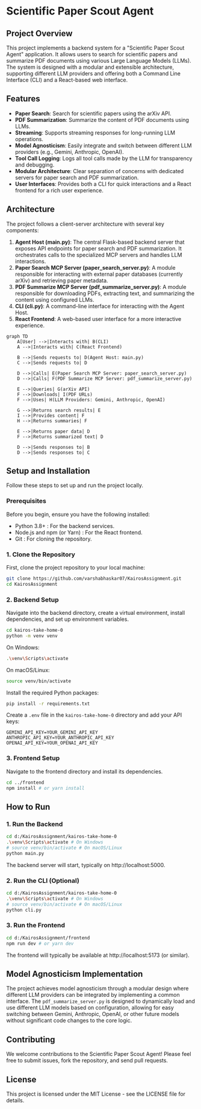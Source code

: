 
# Scientific Paper Scout Agent

## Project Overview

This project implements a backend system for a "Scientific Paper Scout Agent" application. It allows users to search for scientific papers and summarize PDF documents using various Large Language Models (LLMs). The system is designed with a modular and extensible architecture, supporting different LLM providers and offering both a Command Line Interface (CLI) and a React-based web interface.

## Features

-   **Paper Search**: Search for scientific papers using the arXiv API.
-   **PDF Summarization**: Summarize the content of PDF documents using LLMs.
-   **Streaming**: Supports streaming responses for long-running LLM operations.
-   **Model Agnosticism**: Easily integrate and switch between different LLM providers (e.g., Gemini, Anthropic, OpenAI).
-   **Tool Call Logging**: Logs all tool calls made by the LLM for transparency and debugging.
-   **Modular Architecture**: Clear separation of concerns with dedicated servers for paper search and PDF summarization.
-   **User Interfaces**: Provides both a CLI for quick interactions and a React frontend for a rich user experience.

## Architecture

The project follows a client-server architecture with several key components:

1.  **Agent Host (main.py)**: The central Flask-based backend server that exposes API endpoints for paper search and PDF summarization. It orchestrates calls to the specialized MCP servers and handles LLM interactions.
2.  **Paper Search MCP Server (paper_search_server.py)**: A module responsible for interacting with external paper databases (currently arXiv) and retrieving paper metadata.
3.  **PDF Summarize MCP Server (pdf_summarize_server.py)**: A module responsible for downloading PDFs, extracting text, and summarizing the content using configured LLMs.
4.  **CLI (cli.py)**: A command-line interface for interacting with the Agent Host.
5.  **React Frontend**: A web-based user interface for a more interactive experience.



```mermaid
graph TD
    A[User] -->|Interacts with| B(CLI) 
    A -->|Interacts with| C(React Frontend)

    B -->|Sends requests to| D(Agent Host: main.py)
    C -->|Sends requests to| D

    D -->|Calls| E(Paper Search MCP Server: paper_search_server.py)
    D -->|Calls| F(PDF Summarize MCP Server: pdf_summarize_server.py)

    E -->|Queries| G(arXiv API)
    F -->|Downloads| I(PDF URLs)
    F -->|Uses| H(LLM Providers: Gemini, Anthropic, OpenAI)

    G -->|Returns search results| E
    I -->|Provides content| F
    H -->|Returns summaries| F

    E -->|Returns paper data| D
    F -->|Returns summarized text| D

    D -->|Sends responses to| B
    D -->|Sends responses to| C
```
## Setup and Installation
Follow these steps to set up and run the project locally.

### Prerequisites
Before you begin, ensure you have the following installed:

- Python 3.8+ : For the backend services.
- Node.js and npm (or Yarn) : For the React frontend.
- Git : For cloning the repository.

### 1. Clone the Repository
First, clone the project repository to your local machine:
```bash
git clone https://github.com/varshabhaskar07/KairosAssignment.git
cd KairosAssignment
```

### 2. Backend Setup
Navigate into the backend directory, create a virtual environment, install dependencies, and set up environment variables.
```bash
cd kairos-take-home-0
python -m venv venv
```

On Windows:
```bash
.\venv\Scripts\activate
```

On macOS/Linux:
```bash
source venv/bin/activate
```

Install the required Python packages:
```bash
pip install -r requirements.txt
```

Create a `.env` file in the `kairos-take-home-0` directory and add your API keys:
```
GEMINI_API_KEY=YOUR_GEMINI_API_KEY
ANTHROPIC_API_KEY=YOUR_ANTHROPIC_API_KEY
OPENAI_API_KEY=YOUR_OPENAI_API_KEY
```

### 3. Frontend Setup
Navigate to the frontend directory and install its dependencies.
```bash
cd ../frontend
npm install # or yarn install
```

## How to Run

### 1. Run the Backend
```bash
cd d:/KairosAssignment/kairos-take-home-0
.\venv\Scripts\activate # On Windows
# source venv/bin/activate # On macOS/Linux
python main.py
```
The backend server will start, typically on http://localhost:5000.

### 2. Run the CLI (Optional)
```bash
cd d:/KairosAssignment/kairos-take-home-0
.\venv\Scripts\activate # On Windows
# source venv/bin/activate # On macOS/Linux
python cli.py
```

### 3. Run the Frontend
```bash
cd d:/KairosAssignment/frontend
npm run dev # or yarn dev
```
The frontend will typically be available at http://localhost:5173 (or similar).

## Model Agnosticism Implementation
The project achieves model agnosticism through a modular design where different LLM providers can be integrated by implementing a common interface. The `pdf_summarize_server.py` is designed to dynamically load and use different LLM models based on configuration, allowing for easy switching between Gemini, Anthropic, OpenAI, or other future models without significant code changes to the core logic.

## Contributing
We welcome contributions to the Scientific Paper Scout Agent! Please feel free to submit issues, fork the repository, and send pull requests.

## License
This project is licensed under the MIT License - see the LICENSE file for details.
